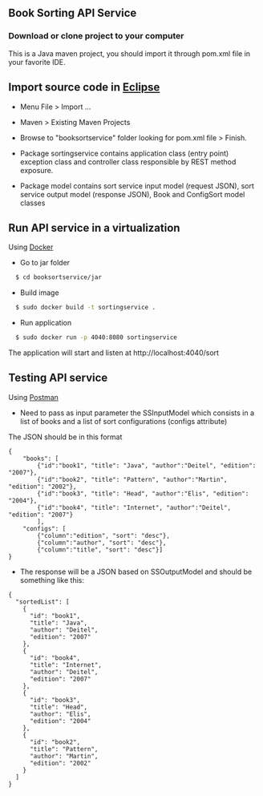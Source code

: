 ## Book Sorting API Service

### Download or clone project to your computer

This is a Java maven project, you should import it through pom.xml file in your favorite IDE.

## Import source code in [Eclipse](https://www.eclipse.org/)
* Menu File > Import ...
* Maven > Existing Maven Projects
* Browse to "booksortservice" folder looking for pom.xml file > Finish.

* Package sortingservice contains application class (entry point) exception class and controller class responsible by REST method exposure.
* Package model contains sort service input model (request JSON), sort service output model (response JSON), Book and ConfigSort model classes

## Run API service in a virtualization
Using [Docker](https://www.docker.com/)
* Go to jar folder
```sh
  $ cd booksortservice/jar
```
* Build image 
```sh
  $ sudo docker build -t sortingservice .
```
* Run application 
```sh
  $ sudo docker run -p 4040:8080 sortingservice
```
The application will start and listen at http://localhost:4040/sort


## Testing API service 
Using [Postman](https://www.getpostman.com/)

* Need to pass as input parameter the SSInputModel which consists in a list of books and a list of sort configurations (configs attribute)

The JSON should be in this format

```
{ 
	"books": [
		{"id":"book1", "title": "Java", "author":"Deitel", "edition": "2007"},
		{"id":"book2", "title": "Pattern", "author":"Martin", "edition": "2002"},
		{"id":"book3", "title": "Head", "author":"Elis", "edition": "2004"},
		{"id":"book4", "title": "Internet", "author":"Deitel", "edition": "2007"}
		],
	"configs": [
		{"column":"edition", "sort": "desc"},
		{"column":"author", "sort": "desc"},
		{"column":"title", "sort": "desc"}]
}
```

* The response will be a JSON based on SSOutputModel and should be something like this:

```
{
  "sortedList": [
    {
      "id": "book1",
      "title": "Java",
      "author": "Deitel",
      "edition": "2007"
    },
    {
      "id": "book4",
      "title": "Internet",
      "author": "Deitel",
      "edition": "2007"
    },
    {
      "id": "book3",
      "title": "Head",
      "author": "Elis",
      "edition": "2004"
    },
    {
      "id": "book2",
      "title": "Pattern",
      "author": "Martin",
      "edition": "2002"
    }
  ]
}
